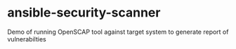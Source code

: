 # ansible-security-scanner
Demo of running OpenSCAP tool against target system to generate report of vulnerabilties

